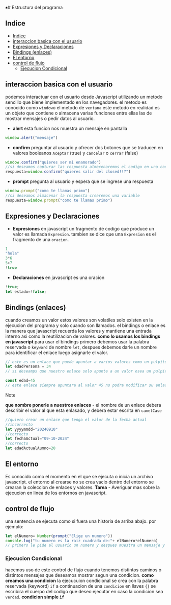 ♠# Estructura del programa
## Indice
- [Indice](#indice)
- [interaccion basica con el usuario](#interaccion-basica-con-el-usuario)
- [Expresiones y Declaraciones](#expresiones-y-declaraciones)
- [Bindings (enlaces)](#bindings-enlaces)
- [El entorno](#el-entorno)
- [control de flujo](#control-de-flujo)
  - [Ejecucion Condicional](#ejecucion-condicional)
## interaccion basica con el usuario
podemos interactuar con el usuario desde Javascript utilizando un metodo sencillo que biene implementado en los navegadores.
el metodo es conocido como `window`o el metodo de `ventana` este metodo en realidad es un objeto que contiene o almacena varias funciones entre ellas las de mostrar mensajes o pedir datos al usuario.
- **alert** esta funcion nos muestra un mensaje en pantalla
```js
window.alert("mensaje")
```
- **confirm** preguntar al usuario y ofrecer dos botones que se traducen en valores booleanos `Aceptar` (true) y `cancelar` o `cerrar` (false)
```js
window.confirm("quieres ser mi enamorado")
//si deseamos capturar las respuesta almacenaremos el codigo en una codigo
respuesta=window.confirm("quieres salir del closed!!?")
```
- **prompt** pregunta al usuario y espera que se ingrese una respuesta
```js
window.prompt("como te llamas primo")
//si deseamos almacenar la respuesta crearemos una variable
respuesta=window.prompt("como te llamas primo")
```
## Expresiones y Declaraciones
- **Expresiones** en javascript un fragmento de codigo que produce un valor es llamada `Expresion`. tambien se dice que una `Expresion` es el fragmento de una `oracion`.
```js
1
"hola"
3*6
5>7
!true
```
- **Declaraciones** en javascript es una oracion
```js
!true;
let estado=!false;
```
## Bindings (enlaces)
cuando creamos un valor estos valores son volatiles solo existen en la ejecucion del programa y solo cuando son llamados.
el bindings o enlace es la manera que javascript recuerda los valores y mantiene una entrada interno asi como la reutilizacion de valores.
**como lo usamos los bindings en javascript**
para usar el bindings primero debemos usar la palabra reservada o `keyword` de nombre `let`, despues debemos darle un nombre para identificar el enlace luego asignarle el valor.
```js
// este es un enlace que puede apuntar a varios valores como un pulpito con muchos brazitos.
let edadPersona = 34
// si deseamps que nuestro enlace solo apunte a un valor osea un pulpito con un brazito entonces para crear este enlace debemos hacer uso de la keyword const.

const edad=45
// este enlace siempre apuntara al valor 45 no podra modificar su enlace a otro valor.
```
> [!NOTE]
> **que nombre ponerle a nuestros enlaces** - el nombre de un enlace debera describir el valor al que esta enlasado, y debera estar escrita en `camelCase`
```js
//quiero crear un enlace que tenga el valor de la fecha actual
//incorrecto
let yyyymmdd="20240910"
//correcto
let fechaActual="09-10-2024"
//correcto
let edadActualAumno=20
```
## El entorno
Es conocido como el momento en el que se ejecuta o inicia un archivo javascript.
el entorno al crearse no se crea vacio dentro del entorno se crearan la coleccion de enlaces y valores.
**Tarea** - Averiguar mas sobre la ejecucion en linea de los entornos en javascript.
## control de flujo
una sentencia se ejecuta como si fuera una historia de arriba abajo.
por ejemplo:
```js
let elNumero= Number(prompt("Elige un numero"))
console.log("tu numero es la raiz cuadrada de:"+ elNumero*elNumero)
// primero le pide al usuario un numero y despues muestra un mensaje y el cuadro de ese numero
```

### Ejecucion Condicional
hacemos uso de este control de flujo cuando tenemos distintos caminos o distintos mensajes que deseamos mostrar segun una condicion.
**como creamos una condicion**
la ejecucuion condicional se crea con la palabra reservada (keyword) `if` a continuacion de una `condicion` en llaves `{}` se escribira el cuerpo del codigo que deseo ejecutar en caso la condicion sea `verdad`.
**condicion simple `if`**
```js

```